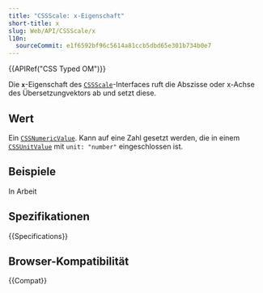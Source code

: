 ```yaml
---
title: "CSSScale: x-Eigenschaft"
short-title: x
slug: Web/API/CSSScale/x
l10n:
  sourceCommit: e1f6592bf96c5614a81ccb5dbd65e301b734b0e7
---
```


{{APIRef("CSS Typed OM")}}

Die **`x`**-Eigenschaft des
[`CSSScale`](/de/docs/Web/API/CSSScale)-Interfaces ruft die Abszisse oder x-Achse des Übersetzungvektors ab und setzt diese.

## Wert

Ein [`CSSNumericValue`](/de/docs/Web/API/CSSNumericValue). Kann auf eine Zahl gesetzt werden, die in einem [`CSSUnitValue`](/de/docs/Web/API/CSSUnitValue) mit `unit: "number"` eingeschlossen ist.

## Beispiele

In Arbeit

## Spezifikationen

{{Specifications}}

## Browser-Kompatibilität

{{Compat}}

